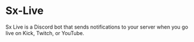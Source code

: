 # Sx-Live
Sx Live is a Discord bot that sends notifications to your server when you go live on Kick, Twitch, or YouTube.
